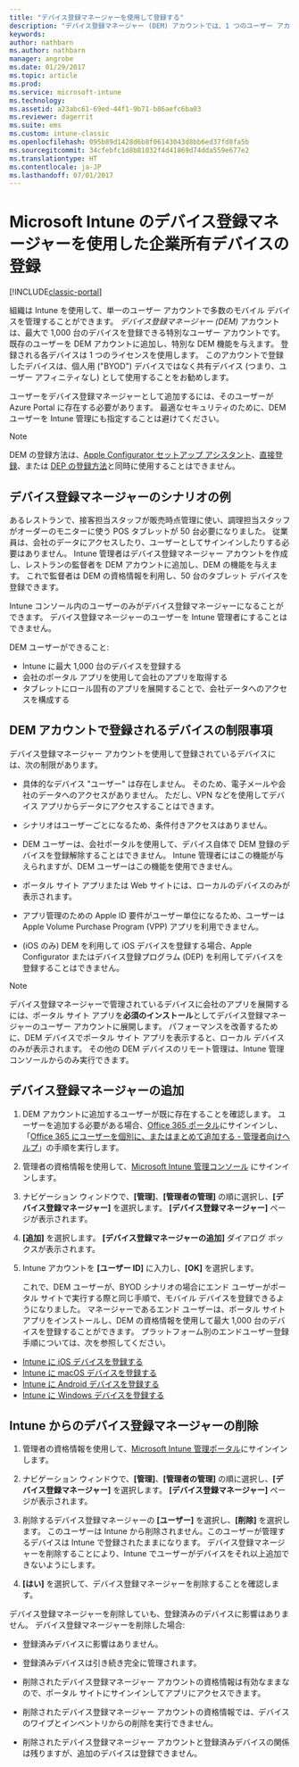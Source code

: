 ```yaml
---
title: "デバイス登録マネージャーを使用して登録する"
description: "デバイス登録マネージャー (DEM) アカウントでは、1 つのユーザー アカウントで企業所有の多数の共有モバイル デバイスを管理できます。"
keywords: 
author: nathbarn
ms.author: nathbarn
manager: angrobe
ms.date: 01/29/2017
ms.topic: article
ms.prod: 
ms.service: microsoft-intune
ms.technology: 
ms.assetid: a23abc61-69ed-44f1-9b71-b86aefc6ba03
ms.reviewer: dagerrit
ms.suite: ems
ms.custom: intune-classic
ms.openlocfilehash: 095b89d1428d6b8f06143043d8bb6ed37fd8fa5b
ms.sourcegitcommit: 34cfebfc1d8b81032f4d41869d74dda559e677e2
ms.translationtype: HT
ms.contentlocale: ja-JP
ms.lasthandoff: 07/01/2017
---
```

# <a name="enroll-corporate-owned-devices-with-the-device-enrollment-manager-in-microsoft-intune"></a>Microsoft Intune のデバイス登録マネージャーを使用した企業所有デバイスの登録

[!INCLUDE[classic-portal](../includes/classic-portal.md)]

組織は Intune を使用して、単一のユーザー アカウントで多数のモバイル デバイスを管理することができます。 *デバイス登録マネージャー (DEM)* アカウントは、最大で 1,000 台のデバイスを登録できる特別なユーザー アカウントです。 既存のユーザーを DEM アカウントに追加し、特別な DEM 機能を与えます。 登録される各デバイスは 1 つのライセンスを使用します。 このアカウントで登録したデバイスは、個人用 ("BYOD") デバイスではなく共有デバイス (つまり、ユーザー アフィニティなし) として使用することをお勧めします。  

ユーザーをデバイス登録マネージャーとして追加するには、そのユーザーが Azure Portal に存在する必要があります。 最適なセキュリティのために、DEM ユーザーを Intune 管理にも指定することは避けてください。

>[!NOTE]
>DEM の登録方法は、[Apple Configurator セットアップ アシスタント](ios-setup-assistant-enrollment-in-microsoft-intune.md)、[直接登録](ios-direct-enrollment-in-microsoft-intune.md)、または [DEP の登録方法](ios-device-enrollment-program-in-microsoft-intune.md)と同時に使用することはできません。

## <a name="example-of-a-device-enrollment-manager-scenario"></a>デバイス登録マネージャーのシナリオの例

あるレストランで、接客担当スタッフが販売時点管理に使い、調理担当スタッフがオーダーのモニターに使う POS タブレットが 50 台必要になりました。 従業員は、会社のデータにアクセスしたり、ユーザーとしてサインインしたりする必要はありません。 Intune 管理者はデバイス登録マネージャー アカウントを作成し、レストランの監督者を DEM アカウントに追加し、DEM の機能を与えます。 これで監督者は DEM の資格情報を利用し、50 台のタブレット デバイスを登録できます。

Intune コンソール内のユーザーのみがデバイス登録マネージャーになることができます。 デバイス登録マネージャーのユーザーを Intune 管理者にすることはできません。

DEM ユーザーができること:

-   Intune に最大 1,000 台のデバイスを登録する
-   会社のポータル アプリを使用して会社のアプリを取得する
-   タブレットにロール固有のアプリを展開することで、会社データへのアクセスを構成する

## <a name="limitations-of-devices-that-are-enrolled-with-a-dem-account"></a>DEM アカウントで登録されるデバイスの制限事項

デバイス登録マネージャー アカウントを使用して登録されているデバイスには、次の制限があります。

  - 具体的なデバイス "ユーザー" は存在しません。 そのため、電子メールや会社のデータへのアクセスがありません。 ただし、VPN などを使用してデバイス アプリからデータにアクセスすることはできます。

  - シナリオはユーザーごとになるため、条件付きアクセスはありません。

  - DEM ユーザーは、会社ポータルを使用して、デバイス自体で DEM 登録のデバイスを登録解除することはできません。 Intune 管理者にはこの機能が与えられますが、DEM ユーザーはこの機能を使用できません。

  - ポータル サイト アプリまたは Web サイトには、ローカルのデバイスのみが表示されます。

  - アプリ管理のための Apple ID 要件がユーザー単位になるため、ユーザーは Apple Volume Purchase Program (VPP) アプリを利用できません。

  - (iOS のみ) DEM を利用して iOS デバイスを登録する場合、Apple Configurator またはデバイス登録プログラム (DEP) を利用してデバイスを登録することはできません。

> [!NOTE]
> デバイス登録マネージャーで管理されているデバイスに会社のアプリを展開するには、ポータル サイト アプリを**必須のインストール**としてデバイス登録マネージャーのユーザー アカウントに展開します。
> パフォーマンスを改善するために、DEM デバイスでポータル サイト アプリを表示すると、ローカル デバイスのみが表示されます。 その他の DEM デバイスのリモート管理は、Intune 管理コンソールからのみ実行できます。


## <a name="add-a-device-enrollment-manager"></a>デバイス登録マネージャーの追加

1.  DEM アカウントに追加するユーザーが既に存在することを確認します。 ユーザーを追加する必要がある場合、[Office 365 ポータル](https://go.microsoft.com/fwlink/p/?LinkId=698854)にサインインし、「[Office 365 にユーザーを個別に、またはまとめて追加する - 管理者向けヘルプ](https://support.office.com/article/Add-users-individually-or-in-bulk-to-Office-365-Admin-Help-1970f7d6-03b5-442f-b385-5880b9c256ec)」の手順を実行します。

2.  管理者の資格情報を使用して、[Microsoft Intune 管理コンソール](https://manage.microsoft.com) にサインインします。

3.  ナビゲーション ウィンドウで、**[管理]**、**[管理者の管理]** の順に選択し、**[デバイス登録マネージャー]** を選択します。 **[デバイス登録マネージャー]** ページが表示されます。

4.  **[追加]** を選択します。 **[デバイス登録マネージャーの追加]** ダイアログ ボックスが表示されます。

5.  Intune アカウントを **[ユーザー ID]** に入力し、**[OK]** を選択します。

    これで、DEM ユーザーが、BYOD シナリオの場合にエンド ユーザーがポータル サイトで実行する際と同じ手順で、モバイル デバイスを登録できるようになりました。 マネージャーであるエンド ユーザーは、ポータル サイト アプリをインストールし、DEM の資格情報を使用して最大 1,000 台のデバイスを登録することができます。 プラットフォーム別のエンドユーザー登録手順については、次を参照してください。

  - [Intune に iOS デバイスを登録する](https://docs.microsoft.com/intune-user-help/enroll-your-device-in-intune-ios)
  - [Intune に macOS デバイスを登録する](https://docs.microsoft.com/intune-user-help/enroll-your-device-in-intune-macos)
  - [Intune に Android デバイスを登録する](https://docs.microsoft.com/intune-user-help/enroll-your-device-in-intune-android)
  - [Intune に Windows デバイスを登録する](https://docs.microsoft.com/intune-user-help/enroll-your-device-in-intune-windows)

## <a name="delete-a-device-enrollment-manager-from-intune"></a>Intune からのデバイス登録マネージャーの削除

1.  管理者の資格情報を使用して、[Microsoft Intune 管理ポータル](https://manage.microsoft.com)にサインインします。

2.  ナビゲーション ウィンドウで、**[管理]**、**[管理者の管理]** の順に選択し、**[デバイス登録マネージャー]** を選択します。 **[デバイス登録マネージャー]** ページが表示されます。

3.  削除するデバイス登録マネージャーの **[ユーザー]** を選択し、**[削除]** を選択します。 このユーザーは Intune から削除されません。このユーザーが管理するデバイスは Intune で登録されたままになります。 デバイス登録マネージャーを削除することにより、Intune でユーザーがデバイスをそれ以上追加できないようにします。

4.  **[はい]** を選択して、デバイス登録マネージャーを削除することを確認します。

デバイス登録マネージャーを削除していも、登録済みのデバイスに影響はありません。 デバイス登録マネージャーを削除した場合:

-   登録済みデバイスに影響はありません。

-   登録済みデバイスは引き続き完全に管理されます。

-   削除されたデバイス登録マネージャー アカウントの資格情報は有効なままなので、ポータル サイトにサインインしてアプリにアクセスできます。

-   削除されたデバイス登録マネージャー アカウントの資格情報では、デバイスのワイプとインベントリからの削除を実行できません。

-   削除されたデバイス登録マネージャー アカウントと登録済みデバイスの関係は残りますが、追加のデバイスは登録できません。
